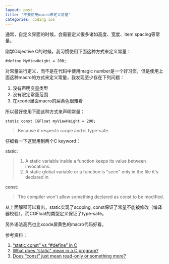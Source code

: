 ```yaml
---
layout: post
title: "不要使用macro来定义常量"
categories: coding ios
---
```


通常，自定义界面的时候，会需要定义很多诸如高度、宽度、item spacing等常量。

刚学Objective C的时候，我习惯使用下面这种方式来定义常量：

    #define MyViewHeight = 200;


对常量进行定义，而不是在代码中使用magic number是一个好习惯，但是使用上面这种macro的方式来定义常量，我发现至少存在下列问题：

1. 没有声明变量类型
1. 没有限定常量范围
1. 在xcode里面macro的屎黄色很难看

所以最好使用下面这种方式来声明常量：
    
    static const CGFloat myViewHeight = 200;

> Because it respects scope and is type-safe.

仔细看一下这里用到两个C keyword：

static: 
>
> 1. A static variable inside a function keeps its value between invocations.
> 2. A static global variable or a function is "seen" only in the file it's declared in

const: 
> The compiler won't allow something declared as const to be modified.

从上面解释可以看出，static实现了scoping, const保证了常量不能被修改（编译器校验），而CGFloat的类型定义保证了type-safe。

另外语法高亮也比xcode屎黄色的macro代码好看。



参考资料：

1. [“static const” vs “#define” in C](http://stackoverflow.com/questions/1674032/static-const-vs-define-in-c)
1. [What does “static” mean in a C program?](http://stackoverflow.com/questions/572547/what-does-static-mean-in-a-c-program)
1. [Does “const” just mean read-only or something more? ](http://stackoverflow.com/questions/4486326/does-const-just-mean-read-only-or-something-more-in-c-c)

